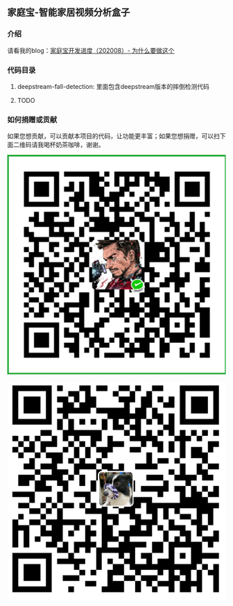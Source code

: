 ## 家庭宝-智能家居视频分析盒子

### 介绍

请看我的blog：[家庭宝开发进度（202008）- 为什么要做这个](https://ijst.me/wp/2020/08/31/%e5%ae%b6%e5%ba%ad%e5%ae%9d%e5%bc%80%e5%8f%91%e8%bf%9b%e5%ba%a6%ef%bc%88202008%ef%bc%89-%e4%b8%ba%e4%bb%80%e4%b9%88%e8%a6%81%e5%81%9a%e8%bf%99%e4%b8%aa/)

### 代码目录

1. deepstream-fall-detection: 里面包含deepstream版本的摔倒检测代码

2. TODO

### 如何捐赠或贡献

如果您想贡献，可以贡献本项目的代码，让功能更丰富；如果您想捐赠，可以扫下面二维码请我喝杯奶茶咖啡，谢谢。

![微信支付](./pics/wechat.png)

![支付宝](./pics/alipay.png)